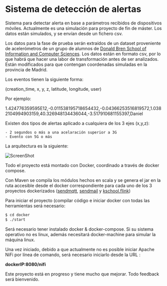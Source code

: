 # Sistema de detección de alertas

Sistema para detectar alerta en base a parámetros recibidos de dispositivos móviles. Actualmente es una simulación para proyecto de fin de máster. Los datos están simulados, y se envían desde un fichero csv.

Los datos para la fase de prueba serán extraídos de un dataset proveniente de acelerómetros de un grupo de alumnos de [Donald Bren School of Information and Computer Sciences]. Los datos están en formato csv, por lo que habrá que hacer una labor de transformación antes de ser analizados. Están modificados para que contengan coordenadas simuladas en la provincia de Madrid.

Los eventos tienen la siguiente forma:

(creation_time, x, y, z, latitude, longitude, user)

Por ejemplo:

1.424776359595E12,-0.011538195718654432,-0.04366253516819572,1.0382104994903159,40.326948134436044,-3.517910681155397,Daniel

Existen dos tipos de alertas aplicado a cualquiera de los 3 ejes (x,y,z):

    - 2 segundos o más a una acelaración superior a 3G
    - Evento con 5G o más

La arquitectura es la siguiente:

![ScreenShot](https://raw.github.com/DVentas/PFM-Kschool-Flink-Docker/master/architecture.png)

Todo el proyecto está montado con Docker, coordinado a través de docker compose.

Con Maven se compila los módulos hechos en scala y se genera el jar en la ruta accesible desde el docker correspondiente para cada uno de los 3 proyectos dockerizados ([sendmqtt], [sendmail] y [kschool.flink])

Para iniciar el proyecto (compilar código e iniciar docker con todas las herramientas será necesario:

```sh
$ cd docker
$ ./start
```

Será necesario tener instalado docker & docker-compose. Si su sistema operativo no es linux, además necesitará docker-machine para simular la máquina linux.

Una vez iniciado, debido a que actualmente no es posible iniciar Apache NiFi por línea de comando, será necesario iniciarlo desde la URL :

**dockerIP:8080/nifi**


Este proyecto está en progreso y tiene mucho que mejorar. Todo feedback será bienvenido.


   [Donald Bren School of Information and Computer Sciences]: <http://www.ics.uci.edu/>
   [sendmqtt]: <https://github.com/DVentas/PFM-Kschool-Flink-Docker/tree/master/kschool.pfm.send.mqtt>
   [sendmail]: <https://github.com/DVentas/PFM-Kschool-Flink-Docker/tree/master/kschool.pfm.sendMail>
   [kschool.flink]: <https://github.com/DVentas/PFM-Kschool-Flink-Docker/tree/master/kschool.pfm.flink>


